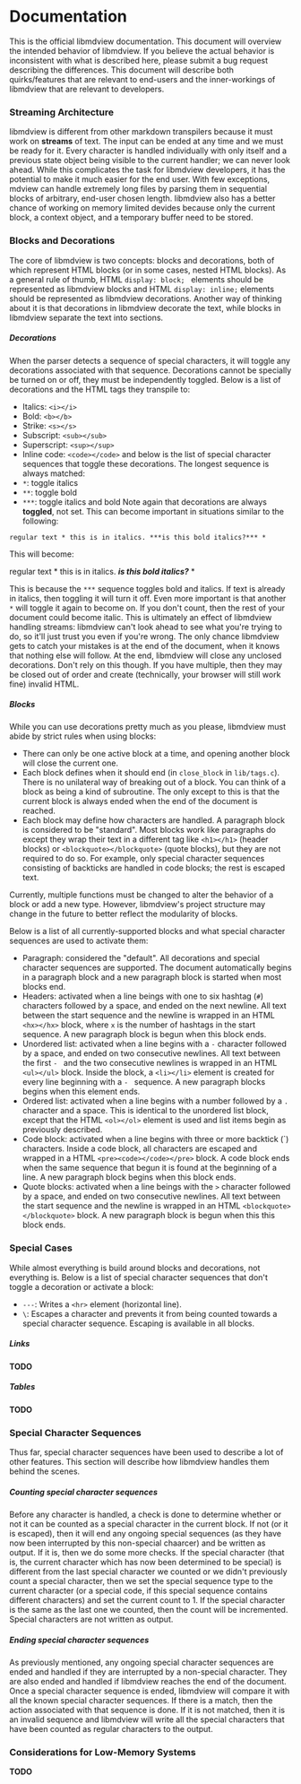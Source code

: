 # Documentation

This is the official libmdview documentation. This document will overview the
intended behavior of libmdview. If you believe the actual behavior is
inconsistent with what is described here, please submit a bug request describing
the differences. This document will describe both quirks/features that are
relevant to end-users and the inner-workings of libmdview that are relevant to
developers.

### Streaming Architecture

libmdview is different from other markdown transpilers because it must work on
**streams** of text. The input can be ended at any time and we must be ready
for it. Every character is handled individually with only itself and a previous
state object being visible to the current handler; we can never look ahead.
While this complicates the task for libmdview developers, it has the potential
to make it much easier for the end user. With few exceptions, mdview can handle
extremely long files by parsing them in sequential blocks of arbitrary, end-user
chosen length. libmdview also has a better chance of working on memory limited
devides because only the current block, a context object, and a temporary buffer
need to be stored.

### Blocks and Decorations

The core of libmdview is two concepts: blocks and decorations, both of which
represent HTML blocks (or in some cases, nested HTML blocks). As a general rule
of thumb, HTML `display: block; ` elements should be represented as libmdview
blocks and HTML `display: inline;` elements should be represented as libmdview
decorations. Another way of thinking about it is that decorations in libmdview
decorate the text, while blocks in libmdview separate the text into sections.

##### Decorations

When the parser detects a sequence of special characters, it will toggle any
decorations associated with that sequence. Decorations cannot be specially be
turned on or off, they must be independently toggled. Below is a list of
decorations and the HTML tags they transpile to:
- Italics: `<i></i>`
- Bold: `<b></b>`
- Strike: `<s></s>`
- Subscript: `<sub></sub>`
- Superscript: `<sup></sup>`
- Inline code: `<code></code>`
and below is the list of special character sequences that toggle these
decorations. The longest sequence is always matched:
- `*`: toggle italics
- `**`: toggle bold
- `***`: toggle italics and bold
Note again that decorations are always **toggled**, not set. This can become
important in situations similar to the following:
```
regular text * this is in italics. ***is this bold italics?*** *
```
This will become:

regular text * this is in italics. ***is this bold italics?*** *

This is because the `***` sequence toggles bold and italics. If text is already
in italics, then toggling it will turn it off. Even more important is that
another `*` will toggle it again to become on. If you don't count, then the rest
of your document could become italic. This is ultimately an effect of libmdview
handling streams: libmdview can't look ahead to see what you're trying to do, so
it'll just trust you even if you're wrong. The only chance libmdview gets to
catch your mistakes is at the end of the document, when it knows that nothing
else will follow. At the end, libmdview will close any unclosed decorations.
Don't rely on this though. If you have multiple, then they may be closed out of
order and create (technically, your browser will still work fine) invalid HTML.

##### Blocks

While you can use decorations pretty much as you please, libmdview must abide
by strict rules when using blocks:
- There can only be one active block at a time, and opening another block will
close the current one.
- Each block defines when it should end (in `close_block` in `lib/tags.c`).
There is no unilateral way of breaking out of a block. You can think of a block
as being a kind of subroutine. The only except to this is that the current block
is always ended when the end of the document is reached.
- Each block may define how characters are handled. A paragraph block is
considered to be "standard". Most blocks work like paragraphs do except they
wrap their text in a different tag like `<h1></h1>` (header blocks) or
`<blockquote></blockquote>` (quote blocks), but they are not required to do so.
For example, only special character sequences consisting of backticks are
handled in code blocks; the rest is escaped text.

Currently, multiple functions must be changed to alter the behavior of a block
or add a new type. However, libmdview's project structure may change in the
future to better reflect the modularity of blocks.

Below is a list of all currently-supported blocks and what special character
sequences are used to activate them:
- Paragraph: considered the "default". All decorations and special character
sequences are supported. The document automatically begins in a paragraph block
and a new paragraph block is started when most blocks end.
- Headers: activated when a line beings with one to six hashtag (`#`)
characters followed by a space, and ended on the next newline. All text between
the start sequence and the newline is wrapped in an HTML `<hx></hx>` block,
where `x` is the number of hashtags in the start sequence. A new paragraph block
is begun when this block ends.
- Unordered list: activated when a line begins with a `-` character followed by
a space, and ended on two consecutive newlines. All text between the first `- `
and the two consecutive newlines is wrapped in an HTML `<ul></ul>` block. Inside
the block, a `<li></li>` element is created for every line beginning with a `- `
sequence. A new paragraph blocks begins when this element ends.
- Ordered list: activated when a line begins with a number followed by a `.`
character and a space. This is identical to the unordered list block, except
that the HTML `<ol></ol>` element is used and list items begin as previously
described.
- Code block: activated when a line begins with three or more backtick (\`)
characters. Inside a code block, all characters are escaped and wrapped in a
HTML `<pre><code></code></pre>` block. A code block ends when the same sequence
that begun it is found at the beginning of a line. A new paragraph block begins
when this block ends.
- Quote blocks: activated when a line beings with the `>` character followed by
a space, and ended on two consecutive newlines. All text between the start
sequence and the newline is wrapped in an HTML `<blockquote></blockquote>`
block. A new paragraph block is begun when this this block ends.

### Special Cases

While almost everything is build around blocks and decorations, not everything
is. Below is a list of special character sequences that don't toggle a
decoration or activate a block:
- `---`: Writes a `<hr>` element (horizontal line).
- `\`: Escapes a character and prevents it from being counted towards a special
character sequence. Escaping is available in all blocks.

##### Links

**TODO**

##### Tables

**TODO**

### Special Character Sequences

Thus far, special character sequences have been used to describe a lot of other
features. This section will describe how libmdview handles them behind the
scenes.

##### Counting special character sequences

Before any character is handled, a check is done to determine whether or not it
can be counted as a special character in the current block. If not (or it is
escaped), then it will end any ongoing special sequences (as they have now been
interrupted by this non-special chaarcer) and be written as output. If it is,
then we do some more checks. If the special character (that is, the current
character which has now been determined to be special) is different from the
last special character we counted or we didn't previously count a special
character, then we set the special sequence type to the current character (or a
special code, if this special sequence contains different characters) and set
the current count to 1. If the special character is the same as the last one we
counted, then the count will be incremented. Special characters are not written
as output.

##### Ending special character sequences

As previously mentioned, any ongoing special character sequences are ended and
handled if they are interrupted by a non-special character. They are also ended
and handled if libmdview reaches the end of the document. Once a special
character sequence is ended, libmdview will compare it with all the known
special character sequences. If there is a match, then the action associated
with that sequence is done. If it is not matched, then it is an invalid
sequence and libmdview will write all the special characters that have been
counted as regular characters to the output.

### Considerations for Low-Memory Systems

**TODO**
